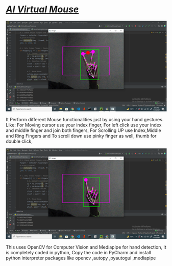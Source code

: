 # *[AI Virtual Mouse](www.youtube.com)*

![](https://github.com/AniketAKT/VirtualMouse/blob/d03d5abec809b3867a8bff97e0db906b57fdc082/Screenshot%20(41).png)

It Perform different Mouse functionalities just by using your hand gestures.
Like:
For Moving cursor use your index finger,
For left click use your index and middle finger and join both fingers,
For Scrolling UP use Index,Middle and  Ring Fingers and To scroll down use pinky finger as well,
thumb for double click,

![](https://github.com/AniketAKT/VirtualMouse/blob/0d2e5f07d15b8011a1fcb8fcb0efd936254512c4/Screenshot%20(40).png)

This uses OpenCV for Computer Vision and Mediapipe for hand detection, 
It is completely coded in python,
Copy the code in PyCharm and install python interpreter packages like opencv ,autopy ,pyautogui ,mediapipe
 
